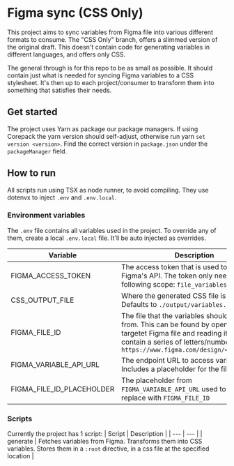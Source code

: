 # Figma sync (CSS Only)
This project aims to sync variables from Figma file into various different formats to consume. The "CSS Only" branch, offers a slimmed version of the original draft. This doesn't contain code for generating variables in different languages, and offers only CSS.

The general through is for this repo to be as small as possible. It should contain just what is needed for syncing Figma variables to a CSS stylesheet. It's then up to each project/consumer to transform them into something that satisfies their needs.

## Get started
The project uses Yarn as package our package managers. If using Corepack the yarn version should self-adjust, otherwise run yarn `set version <version>`. Find the correct version in `package.json` under the `packageManager` field.

## How to run
All scripts run using TSX as node runner, to avoid compiling. They use dotenvx to inject `.env` and `.env.local`.

### Environment variables
The `.env` file contains all variables used in the project. To override any of them, create a local  `.env.local` file. It'll be auto injected as overrides.

| Variable | Description |
| --- | --- |
| FIGMA_ACCESS_TOKEN | The access token that is used to access Figma's API. The token only needs the following scope: `file_variables:read` |
| CSS_OUTPUT_FILE | Where the generated CSS file is placed. Defaults to `./output/variables.css` |
| FIGMA_FILE_ID | The file that the variables should be read from. This can be found by opening the targetet Figma file and reading it's url. It'll contain a series of letters/numbers. Eg. `https://www.figma.com/design/<FileId>/...` |
| FIGMA_VARIABLE_API_URL | The endpoint URL to access variables. Includes a placeholder for the fileId. |
| FIGMA_FILE_ID_PLACEHOLDER | The placeholder from `FIGMA_VARIABLE_API_URL` used to search and replace with `FIGMA_FILE_ID` |

### Scripts

Currently the project has 1 script:
| Script | Description |
| --- | --- |
| generate | Fetches variables from Figma. Transforms them into CSS variables. Stores them in a `:root` directive, in a css file at the specified location |